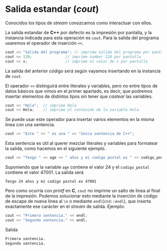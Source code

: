 Salida estandar (_cout_)
====

Conocidos los tipos de _stream_ conozcamos como interactuar con ellos.

La salida estandar de **C++** por defecto es la impresión por pantalla, y la instancia indicada para esta operación es `cout`. Para la salida del programa usaremos el operador de inserción `<<`.

```cpp
cout << "Salida del programa"; // imprime Salida del programa por pantalla
cout << 120;               // imprime number 120 por pantalla
cout << x;                 // imprime el valor de x por pantalla
```

La salida del anterior código será según vayamos insertando en la instancia de `cout`.

El operador `<<` distinguirá entre literales y variables, pero no entre tipos de datos básicos que vimos en el primer apartado, es decir, que podremos insertar elementos de distintos tipos sin tener que _castear_ las variables.

```cpp
cout << "Hola";  // imprime Hola
cout << Hola;    // imprime el contenido de la variable Hola
```

Se puede usar este operador para insertar varios elementos en la misma línea con una sentencia.

```cpp
cout << "Este " << " es una " << "única sentencia de C++";
```

Esta sentencia es útil al querer mezclar literales y variables para formatear la salida, como hacemos en el siguiente ejemplo.

```cpp
cout << "Tengo " << age << " años y mi codigo postal es " << codigo_postal;

```

Suponiendo que la variable `age` contiene el valor 24 y el `codigo_postal` contiene el valor 47001. La salida será 

`Tengo 24 años y mi codigo postal es 47001`

Pero como ocurría con _printf_ en **C**, `cout` no imprime un salto de línea al final de la impresión. Podemos solucionar esto mediante la inserción de código de escape de nueva línea al `\n` o mediante `endl`(`std::endl`), que inserta exactamente ese carácter en el _stream_ de salida. Ejemplo:

```cpp
cout << "Primera sentencia." << endl;
cout << "Segunda sentencia." << endl;
```
Salida
```bash
Primera sentencia.
Segunda sentencia.
```



